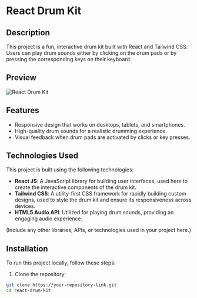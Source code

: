 # React Drum Kit

## Description

This project is a fun, interactive drum kit built with React and Tailwind CSS. Users can play drum sounds either by clicking on the drum pads or by pressing the corresponding keys on their keyboard.

## Preview

![React Drum Kit](/Users/rushikesh_yewale/Desktop/REACT/React-30days/drum-kit-01/public/Drum_kit.jpg) <!-- Replace `preview-link.jpg` with the actual link to your project's screenshot or GIF -->

## Features

- Responsive design that works on desktops, tablets, and smartphones.
- High-quality drum sounds for a realistic drumming experience.
- Visual feedback when drum pads are activated by clicks or key presses.

## Technologies Used

This project is built using the following technologies:

- **React JS**: A JavaScript library for building user interfaces, used here to create the interactive components of the drum kit.
- **Tailwind CSS**: A utility-first CSS framework for rapidly building custom designs, used to style the drum kit and ensure its responsiveness across devices.
- **HTML5 Audio API**: Utilized for playing drum sounds, providing an engaging audio experience.

(Include any other libraries, APIs, or technologies used in your project here.)

## Installation

To run this project locally, follow these steps:

1. Clone the repository:

```bash
git clone https://your-repository-link.git
cd react-drum-kit


